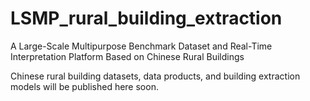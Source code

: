 # LSMP_rural_building_extraction
A Large-Scale Multipurpose Benchmark Dataset and Real-Time Interpretation Platform Based on Chinese Rural Buildings 

Chinese rural building datasets, data products, and building extraction models will be published here soon.
